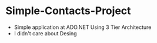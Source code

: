 # Simple-Contacts-Project 
- Simple application at ADO.NET Using 3 Tier Architecture 
- I didn't care about Desing
